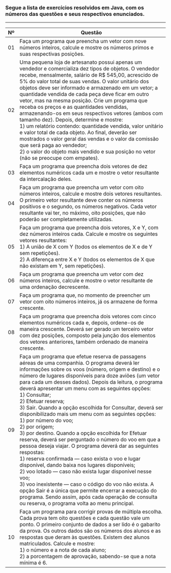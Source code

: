 ### Segue a lista de exercícios resolvidos em Java, com os números das questões e seus respectivos enunciados.
-----

| **Nº** | **Questão**                                                                                                                                                                                                                                                                                                                                                                    |
|--------|-----------------------------------------------------------------------------------------------------------------------------------------------------------------------------------------------------------------------------------------------------------------------------------------------------------------------------------------------------------------------------------|
| 01     | Faça um programa que preencha um vetor com nove números inteiros, calcule e mostre os números primos e suas respectivas posições.                                                                                                                                                                                                                                                                                                   |
| 02     | Uma pequena loja de artesanato possui apenas um vendedor e comercializa dez tipos de objetos. O vendedor recebe, mensalmente, salário de R$ 545,00, acrescido de 5% do valor total de suas vendas. O valor unitário dos objetos deve ser informado e armazenado em um vetor; a quantidade vendida de cada peça deve ficar em outro vetor, mas na mesma posição. Crie um programa que receba os preços e as quantidades vendidas, armazenando-os em seus respectivos vetores (ambos com tamanho dez). Depois, determine e mostre: <br> 1) um relatório contendo: quantidade vendida, valor unitário e valor total de cada objeto. Ao final, deverão ser mostrados o valor geral das vendas e o valor da comissão que será paga ao vendedor; <br> 2) o valor do objeto mais vendido e sua posição no vetor (não se preocupe com empates).                                                                                                                                                                                                  |
| 03     | Faça um programa que preencha dois vetores de dez elementos numéricos cada um e mostre o vetor resultante da intercalação deles.                                                                                                                                                                                                                                                                                                      |
| 04     | Faça um programa que preencha um vetor com oito números inteiros, calcule e mostre dois vetores resultantes. O primeiro vetor resultante deve conter os números positivos e o segundo, os números negativos. Cada vetor resultante vai ter, no máximo, oito posições, que não poderão ser completamente utilizadas.                                                                                                                                                            |
| 05     | Faça um programa que preencha dois vetores, X e Y, com dez números inteiros cada. Calcule e mostre os seguintes vetores resultantes: <br> 1) A união de X com Y (todos os elementos de X e de Y sem repetições). <br> 2) A diferença entre X e Y (todos os elementos de X que não existam em Y, sem repetições).                                                                                                                                                                                                              |
| 06     | Faça um programa que preencha um vetor com dez números inteiros, calcule e mostre o vetor resultante de uma ordenação decrescente.                                                                                                                                                                                                                                                                                                        |
| 07     | Faça um programa que, no momento de preencher um vetor com oito números inteiros, já os armazene de forma crescente.                                                                                                                                                                                                                                                                                                                        |
| 08     | Faça um programa que preencha dois vetores com cinco elementos numéricos cada e, depois, ordene-os de maneira crescente. Deverá ser gerado um terceiro vetor com dez posições, composto pela junção dos elementos dos vetores anteriores, também ordenado de maneira crescente.                                                                                                                                                                       |
| 09     | Faça um programa que efetue reserva de passagens aéreas de uma companhia. O programa deverá ler informações sobre os voos (número, origem e destino) e o número de lugares disponíveis para doze aviões (um vetor para cada um desses dados). Depois da leitura, o programa deverá apresentar um menu com as seguintes opções: <br> 1) Consultar; <br> 2) Efetuar reserva; <br> 3) Sair. Quando a opção escolhida for Consultar, deverá ser disponibilizado mais um menu com as seguintes opções: <br> 1) por número do voo; <br> 2) por origem; <br> 3) por destino. Quando a opção escolhida for Efetuar reserva, deverá ser perguntado o número do voo em que a pessoa deseja viajar. O programa deverá dar as seguintes respostas: <br> 1) reserva confirmada — caso exista o voo e lugar disponível, dando baixa nos lugares disponíveis; <br> 2) voo lotado — caso não exista lugar disponível nesse voo; <br> 3) voo inexistente — caso o código do voo não exista. A opção Sair é a única que permite encerrar a execução do programa. Sendo assim, após cada operação de consulta ou reserva, o programa volta ao menu principal.                                                                                                                                                                                                                      |
| 10     | Faça um programa para corrigir provas de múltipla escolha. Cada prova tem oito questões e cada questão vale um ponto. O primeiro conjunto de dados a ser lido é o gabarito da prova. Os outros dados são os números dos alunos e as respostas que deram às questões. Existem dez alunos matriculados. Calcule e mostre: <br> 1) o número e a nota de cada aluno; <br> 2) a porcentagem de aprovação, sabendo-se que a nota mínima é 6.                                                                                                                                                                                                                                |
